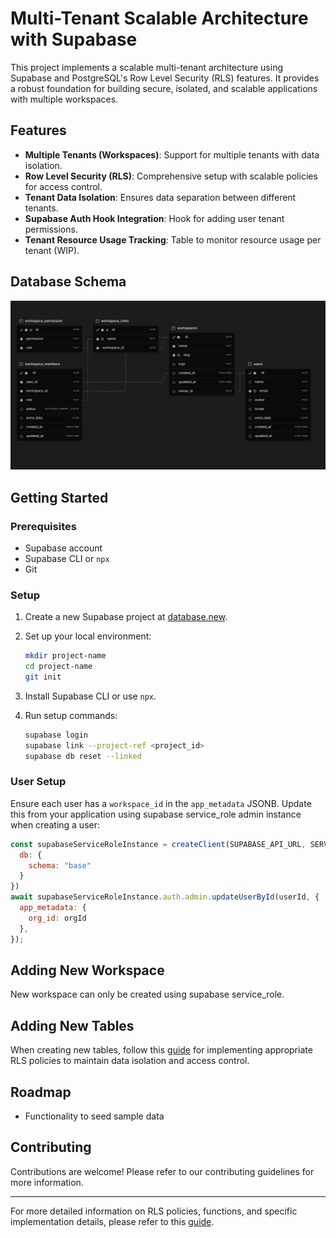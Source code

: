 # Multi-Tenant Scalable Architecture with Supabase

This project implements a scalable multi-tenant architecture using Supabase and PostgreSQL's Row Level Security (RLS) features. It provides a robust foundation for building secure, isolated, and scalable applications with multiple workspaces.

## Features

- **Multiple Tenants (Workspaces)**: Support for multiple tenants with data isolation.
- **Row Level Security (RLS)**: Comprehensive setup with scalable policies for access control.
- **Tenant Data Isolation**: Ensures data separation between different tenants.
- **Supabase Auth Hook Integration**: Hook for adding user tenant permissions.
- **Tenant Resource Usage Tracking**: Table to monitor resource usage per tenant (WIP).

## Database Schema

![Database Schema](assets/schema.png)

## Getting Started

### Prerequisites

- Supabase account
- Supabase CLI or `npx`
- Git

### Setup

1. Create a new Supabase project at [database.new](https://database.new).

2. Set up your local environment:
   ```bash
   mkdir project-name
   cd project-name
   git init
   ```

3. Install Supabase CLI or use `npx`.

4. Run setup commands:
   ```bash
   supabase login
   supabase link --project-ref <project_id>
   supabase db reset --linked
   ```

### User Setup

Ensure each user has a `workspace_id` in the `app_metadata` JSONB. Update this from your application using supabase service_role admin instance when creating a user:

```javascript
const supabaseServiceRoleInstance = createClient(SUPABASE_API_URL, SERVICE_ROLE_KEY, {
  db: {
    schema: "base"
  }
})
await supabaseServiceRoleInstance.auth.admin.updateUserById(userId, {
  app_metadata: {
    org_id: orgId
  },
});
```

## Adding New Workspace

New workspace can only be created using supabase service_role.

## Adding New Tables

When creating new tables, follow this [guide](docs/new-table.md) for implementing appropriate RLS policies to maintain data isolation and access control.

## Roadmap
- Functionality to seed sample data

## Contributing

Contributions are welcome! Please refer to our contributing guidelines for more information.

---

For more detailed information on RLS policies, functions, and specific implementation details, please refer to this [guide](docs/rls.md).
